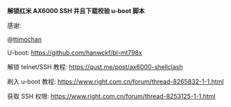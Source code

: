 **解锁红米 AX6000 SSH 并且下载校验 u-boot 脚本**

感谢:

@[ttimochan](https://github.com/ttimochan)

U-boot: https://github.com/hanwckf/bl-mt798x

解锁 telnet/SSH 教程: https://qust.me/post/ax6000-shellclash

刷入 u-boot 教程: https://www.right.com.cn/forum/thread-8265832-1-1.html

获取 SSH 权限: https://www.right.com.cn/forum/thread-8253125-1-1.html